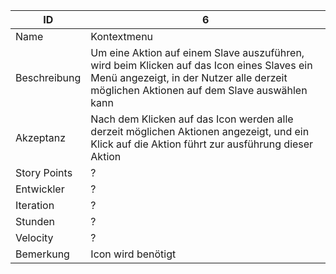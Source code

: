 | ID         |6|
|------------|-|
|Name        |Kontextmenu|
|Beschreibung|Um eine Aktion auf einem Slave auszuführen, wird beim Klicken auf das Icon eines Slaves ein Menü angezeigt, in der Nutzer alle derzeit möglichen Aktionen auf dem Slave auswählen kann| 
|Akzeptanz   |Nach dem Klicken auf das Icon werden alle derzeit möglichen Aktionen angezeigt, und ein Klick auf die Aktion führt zur ausführung dieser Aktion|
|Story Points|?|
|Entwickler  |?|
|Iteration   |?|
|Stunden     |?|
|Velocity    |?|
|Bemerkung   |Icon wird benötigt|